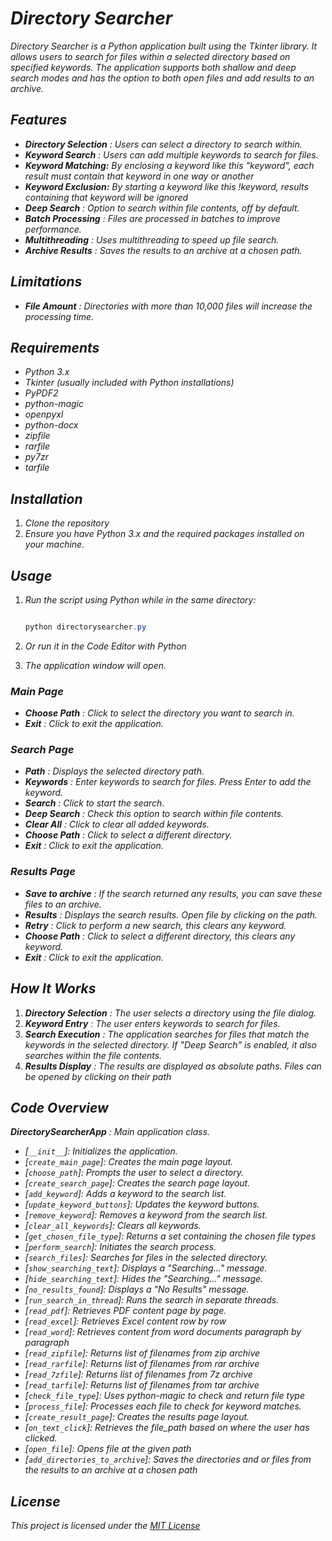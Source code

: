 # *Directory Searcher*

*Directory Searcher is a Python application built using the Tkinter library. It allows users to search for files within a selected directory based on specified keywords. The application supports both shallow and deep search modes and has the option to both open files and add results to an archive.*

## *Features*

* ***Directory Selection** : Users can select a directory to search within.*
* ***Keyword Search** : Users can add multiple keywords to search for files.*
* ***Keyword Matching:** By enclosing a keyword like this "keyword", each result must contain that keyword in one way or another*
* ***Keyword Exclusion:** By starting a keyword like this !keyword, results containing that keyword will be ignored*
* ***Deep Search** : Option to search within file contents, off by default.*
* ***Batch Processing** : Files are processed in batches to improve performance.*
* ***Multithreading** : Uses multithreading to speed up file search.*
* ***Archive Results** : Saves the results to an archive at a chosen path.*

## *Limitations*

* ***File Amount** : Directories with more than 10,000 files will increase the processing time.*

## *Requirements*

* *Python 3.x*
* *Tkinter (usually included with Python installations)*
* *PyPDF2*
* *python-magic*
* *openpyxl*
* *python-docx*
* *zipfile*
* *rarfile*
* *py7zr*
* *tarfile*

## *Installation*

1. *Clone the repository*
2. *Ensure you have Python 3.x and the required packages installed on your machine.*

## *Usage*

1. *Run the script using Python while in the same directory:*

   ```powershell

   python directorysearcher.py

   ```
2. *Or run it in the Code Editor with Python*
3. *The application window will open.*

### *Main Page*

* ***Choose Path** : Click to select the directory you want to search in.*
* ***Exit** : Click to exit the application.*

### *Search Page*

* ***Path** : Displays the selected directory path.*
* ***Keywords** : Enter keywords to search for files. Press Enter to add the keyword.*
* ***Search** : Click to start the search.*
* ***Deep Search** : Check this option to search within file contents.*
* ***Clear All** : Click to clear all added keywords.*
* ***Choose Path** : Click to select a different directory.*
* ***Exit** : Click to exit the application.*

### *Results Page*

* ***Save to archive** : If the search returned any results, you can save these files to an archive.*
* ***Results** : Displays the search results. Open file by clicking on the path.*
* ***Retry** : Click to perform a new search, this clears any keyword.*
* ***Choose Path** : Click to select a different directory, this clears any keyword.*
* ***Exit** : Click to exit the application.*

## *How It Works*

1. ***Directory Selection** : The user selects a directory using the file dialog.*
2. ***Keyword Entry** : The user enters keywords to search for files.*
3. ***Search Execution** : The application searches for files that match the keywords in the selected directory. If "Deep Search" is enabled, it also searches within the file contents.*
4. ***Results Display** : The results are displayed as absolute paths. Files can be opened by clicking on their path*

## *Code Overview*

 ***DirectorySearcherApp** : Main application class.*

* *[`__init__`]: Initializes the application.*
* *[`create_main_page`]: Creates the main page layout.*
* *[`choose_path`]: Prompts the user to select a directory.*
* *[`create_search_page`]: Creates the search page layout.*
* *[`add_keyword`]: Adds a keyword to the search list.*
* *[`update_keyword_buttons`]: Updates the keyword buttons.*
* *[`remove_keyword`]: Removes a keyword from the search list.*
* *[`clear_all_keywords`]: Clears all keywords.*
* *[`get_chosen_file_type`]: Returns a set containing the chosen file types*
* *[`perform_search`]: Initiates the search process.*
* *[`search_files`]: Searches for files in the selected directory.*
* *[`show_searching_text`]: Displays a "Searching..." message.*
* *[`hide_searching_text`]: Hides the "Searching..." message.*
* *[`no_results_found`]: Displays a "No Results" message.*
* *[`run_search_in_thread`]: Runs the search in separate threads.*
* *[`read_pdf`]: Retrieves PDF content page by page.*
* *[`read_excel`]: Retrieves Excel content row by row*
* *[`read_word`]: Retrieves content from word documents paragraph by paragraph*
* *[`read_zipfile`]: Returns list of filenames from zip archive*
* *[`read_rarfile`]: Returns list of filenames from rar archive*
* *[`read_7zfile`]: Returns list of filenames from 7z archive*
* *[`read_tarfile`]: Returns list of filenames from tar archive*
* *[`check_file_type`]: Uses python-magic to check and return file type*
* *[`process_file`]: Processes each file to check for keyword matches.*
* *[`create_result_page`]: Creates the results page layout.*
* *[`on_text_click`]: Retrieves the file_path based on where the user has clicked.*
* *[`open_file`]: Opens file at the given path*
* *[`add_directories_to_archive`]: Saves the directories and or files from the results to an archive at a chosen path*

## *License*

*This project is licensed under the [MIT License](LICENSE)*
